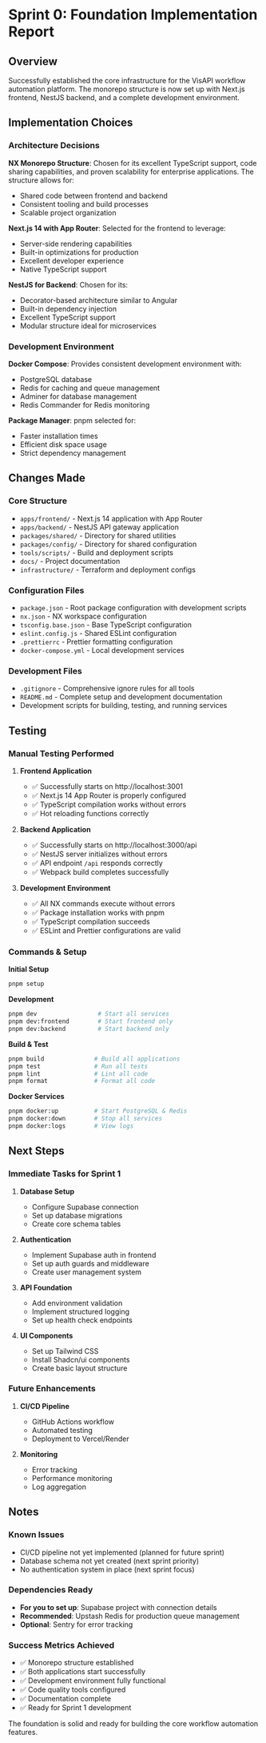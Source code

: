 # Sprint 0: Foundation Implementation Report

## Overview

Successfully established the core infrastructure for the VisAPI workflow automation platform. The monorepo structure is now set up with Next.js frontend, NestJS backend, and a complete development environment.

## Implementation Choices

### Architecture Decisions

**NX Monorepo Structure**: Chosen for its excellent TypeScript support, code sharing capabilities, and proven scalability for enterprise applications. The structure allows for:
- Shared code between frontend and backend
- Consistent tooling and build processes
- Scalable project organization

**Next.js 14 with App Router**: Selected for the frontend to leverage:
- Server-side rendering capabilities
- Built-in optimizations for production
- Excellent developer experience
- Native TypeScript support

**NestJS for Backend**: Chosen for its:
- Decorator-based architecture similar to Angular
- Built-in dependency injection
- Excellent TypeScript support
- Modular structure ideal for microservices

### Development Environment

**Docker Compose**: Provides consistent development environment with:
- PostgreSQL database
- Redis for caching and queue management
- Adminer for database management
- Redis Commander for Redis monitoring

**Package Manager**: pnpm selected for:
- Faster installation times
- Efficient disk space usage
- Strict dependency management

## Changes Made

### Core Structure
- `apps/frontend/` - Next.js 14 application with App Router
- `apps/backend/` - NestJS API gateway application
- `packages/shared/` - Directory for shared utilities
- `packages/config/` - Directory for shared configuration
- `tools/scripts/` - Build and deployment scripts
- `docs/` - Project documentation
- `infrastructure/` - Terraform and deployment configs

### Configuration Files
- `package.json` - Root package configuration with development scripts
- `nx.json` - NX workspace configuration
- `tsconfig.base.json` - Base TypeScript configuration
- `eslint.config.js` - Shared ESLint configuration
- `.prettierrc` - Prettier formatting configuration
- `docker-compose.yml` - Local development services

### Development Files
- `.gitignore` - Comprehensive ignore rules for all tools
- `README.md` - Complete setup and development documentation
- Development scripts for building, testing, and running services

## Testing

### Manual Testing Performed

1. **Frontend Application**
   - ✅ Successfully starts on http://localhost:3001
   - ✅ Next.js 14 App Router is properly configured
   - ✅ TypeScript compilation works without errors
   - ✅ Hot reloading functions correctly

2. **Backend Application**
   - ✅ Successfully starts on http://localhost:3000/api
   - ✅ NestJS server initializes without errors
   - ✅ API endpoint `/api` responds correctly
   - ✅ Webpack build completes successfully

3. **Development Environment**
   - ✅ All NX commands execute without errors
   - ✅ Package installation works with pnpm
   - ✅ TypeScript compilation succeeds
   - ✅ ESLint and Prettier configurations are valid

### Commands & Setup

**Initial Setup**
```bash
pnpm setup
```

**Development**
```bash
pnpm dev                 # Start all services
pnpm dev:frontend        # Start frontend only
pnpm dev:backend         # Start backend only
```

**Build & Test**
```bash
pnpm build              # Build all applications
pnpm test               # Run all tests
pnpm lint               # Lint all code
pnpm format             # Format all code
```

**Docker Services**
```bash
pnpm docker:up          # Start PostgreSQL & Redis
pnpm docker:down        # Stop all services
pnpm docker:logs        # View logs
```

## Next Steps

### Immediate Tasks for Sprint 1

1. **Database Setup**
   - Configure Supabase connection
   - Set up database migrations
   - Create core schema tables

2. **Authentication**
   - Implement Supabase auth in frontend
   - Set up auth guards and middleware
   - Create user management system

3. **API Foundation**
   - Add environment validation
   - Implement structured logging
   - Set up health check endpoints

4. **UI Components**
   - Set up Tailwind CSS
   - Install Shadcn/ui components
   - Create basic layout structure

### Future Enhancements

1. **CI/CD Pipeline**
   - GitHub Actions workflow
   - Automated testing
   - Deployment to Vercel/Render

2. **Monitoring**
   - Error tracking
   - Performance monitoring
   - Log aggregation

## Notes

### Known Issues
- CI/CD pipeline not yet implemented (planned for future sprint)
- Database schema not yet created (next sprint priority)
- No authentication system in place (next sprint focus)

### Dependencies Ready
- **For you to set up**: Supabase project with connection details
- **Recommended**: Upstash Redis for production queue management
- **Optional**: Sentry for error tracking

### Success Metrics Achieved
- ✅ Monorepo structure established
- ✅ Both applications start successfully
- ✅ Development environment fully functional
- ✅ Code quality tools configured
- ✅ Documentation complete
- ✅ Ready for Sprint 1 development

The foundation is solid and ready for building the core workflow automation features.